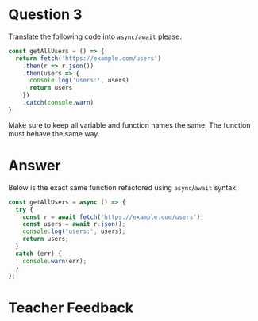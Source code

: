 # Question 3

Translate the following code into `async/await` please.

```js
const getAllUsers = () => {
  return fetch('https://example.com/users')
    .then(r => r.json())
    .then(users => {
      console.log('users:', users)
      return users
    })
    .catch(console.warn)
}
```

Make sure to keep all variable and function names the same. The function must behave the same way.

# Answer
Below is the exact same function refactored using `async`/`await` syntax:

```js
const getAllUsers = async () => {
  try {
    const r = await fetch('https://example.com/users');
    const users = await r.json();
    console.log('users:', users);
    return users;
  }
  catch (err) {
    console.warn(err);
  }
};
```

# Teacher Feedback